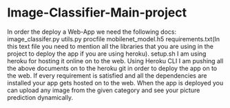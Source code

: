 # Image-Classifier-Main-project
In order the deploy a Web-App we need the following docs:
image_classifer.py
utils.py
procfile
mobilenet_model.h5
requirements.txt(In this text file you need to mention all the libraries that you are using in the project to deploy the app if you are using heroku).
setup.sh
I am using heroku for hosting it online on to the web.
Using Heroku CLI I am pushing all the above documents on to the heroku git in order to deploy the app on to the web.
If every requirement is satisfied and all the dependencies are installed your app gets hosted on to the web.
When the app is deployed you can upload any image from the given category and see your picture prediction dynamically.
